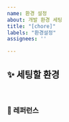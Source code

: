 ```yaml
---
name: 환경 설정
about: 개발 환경 세팅
title: "[chore]"
labels: "환경설정"
assignees: ''

---
```


## ✨ 세팅할 환경

<br>

### 📕 레퍼런스